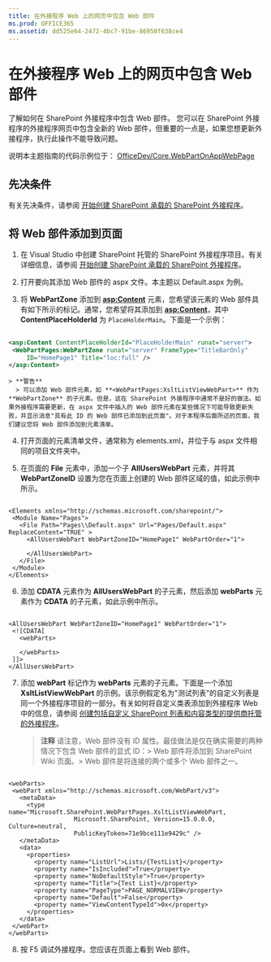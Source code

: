 ```yaml
---
title: 在外接程序 Web 上的网页中包含 Web 部件
ms.prod: OFFICE365
ms.assetid: dd525e64-2472-4bc7-91be-86950f638ce4
---
```



# 在外接程序 Web 上的网页中包含 Web 部件
了解如何在 SharePoint 外接程序中包含 Web 部件。
您可以在 SharePoint 外接程序的外接程序网页中包含全新的 Web 部件，但重要的一点是，如果您想更新外接程序，执行此操作不能导致问题。
  
    
    

说明本主题指南的代码示例位于： [OfficeDev/Core.WebPartOnAppWebPage](https://github.com/OfficeDev/PnP/tree/master/Samples/Core.WebPartOnAppWebPage)
## 先决条件

有关先决条件，请参阅 [开始创建 SharePoint 承载的 SharePoint 外接程序](get-started-creating-sharepoint-hosted-sharepoint-add-ins.md)。
  
    
    

## 将 Web 部件添加到页面


  
    
    

1. 在 Visual Studio 中创建 SharePoint 托管的 SharePoint 外接程序项目。有关详细信息，请参阅 [开始创建 SharePoint 承载的 SharePoint 外接程序](get-started-creating-sharepoint-hosted-sharepoint-add-ins.md)。
    
  
2. 打开要向其添加 Web 部件的 aspx 文件。本主题以 Default.aspx 为例。 
    
  
3. 将 **WebPartZone** 添加到 **<asp:Content>** 元素，您希望该元素的 Web 部件具有如下所示的标记。通常，您希望将其添加到 **<asp:Content>**，其中 **ContentPlaceHolderId** 为 `PlaceHolderMain`。下面是一个示例：
    
 ```XML
  
<asp:Content ContentPlaceHolderId="PlaceHolderMain" runat="server">
  <WebPartPages:WebPartZone runat="server" FrameType="TitleBarOnly" 
      ID="HomePage1" Title="loc:full" />
</asp:Content>

 ```


    > **警告**
      > 可以添加 Web 部件元素，如 **<WebPartPages:XsltListViewWebPart>** 作为 **WebPartZone** 的子元素。但是，这在 SharePoint 外接程序中通常不是好的做法。如果外接程序需要更新，在 aspx 文件中插入的 Web 部件元素在某些情况下可能导致更新失败，并显示消息"具有此 ID 的 Web 部件已添加到此页面"。对于本程序后面所述的页面，我们建议您将 Web 部件添加到元素清单。
4. 打开页面的元素清单文件，通常称为 elements.xml，并位于与 aspx 文件相同的项目文件夹中。
    
  
5. 在页面的 **File** 元素中，添加一个子 **AllUsersWebPart** 元素，并将其 **WebPartZoneID** 设置为您在页面上创建的 Web 部件区域的值，如此示例中所示。
    
 ```
  
<Elements xmlns="http://schemas.microsoft.com/sharepoint/">
  <Module Name="Pages">
    <File Path="Pages\\Default.aspx" Url="Pages/Default.aspx" ReplaceContent="TRUE" >
      <AllUsersWebPart WebPartZoneID="HomePage1" WebPartOrder="1">

      </AllUsersWebPart>
    </File>
  </Module>
</Elements>

 ```

6. 添加 **CDATA** 元素作为 **AllUsersWebPart** 的子元素，然后添加 **webParts** 元素作为 **CDATA** 的子元素，如此示例中所示。
    
 ```
  
<AllUsersWebPart WebPartZoneID="HomePage1" WebPartOrder="1">
  <![CDATA[
    <webParts>

    </webParts>
  ]]>
</AllUsersWebPart>
 ```

7. 添加 **webPart** 标记作为 **webParts** 元素的子元素。下面是一个添加 **XsltListViewWebPart** 的示例。该示例假定名为"测试列表"的自定义列表是同一个外接程序项目的一部分。有关如何将自定义类表添加到外接程序 Web 中的信息，请参阅 [创建包括自定义 SharePoint 列表和内容类型的提供商托管的外接程序](create-a-provider-hosted-add-in-that-includes-a-custom-sharepoint-list-and-conte.md)。 
    
    > **注释**
      >  请注意，Web 部件没有 ID 属性。最佳做法是仅在确实需要的两种情况下包含 Web 部件的显式 ID：>  Web 部件将添加到 SharePoint Wiki 页面。>  Web 部件是将连接的两个或多个 Web 部件之一。

 ```
  
<webParts>
  <webPart xmlns="http://schemas.microsoft.com/WebPart/v3">
    <metaData>
      <type name="Microsoft.SharePoint.WebPartPages.XsltListViewWebPart, 
                   Microsoft.SharePoint, Version=15.0.0.0, Culture=neutral, 
                   PublicKeyToken=71e9bce111e9429c" />
    </metaData>
    <data>
      <properties>
        <property name="ListUrl">Lists/{TestList}</property>
        <property name="IsIncluded">True</property>
        <property name="NoDefaultStyle">True</property>
        <property name="Title">{Test List}</property>
        <property name="PageType">PAGE_NORMALVIEW</property>
        <property name="Default">False</property>
        <property name="ViewContentTypeId">0x</property>
      </properties>
    </data>
  </webPart>
</webParts>
 ```

8. 按 F5 调试外接程序。您应该在页面上看到 Web 部件。
    
  

